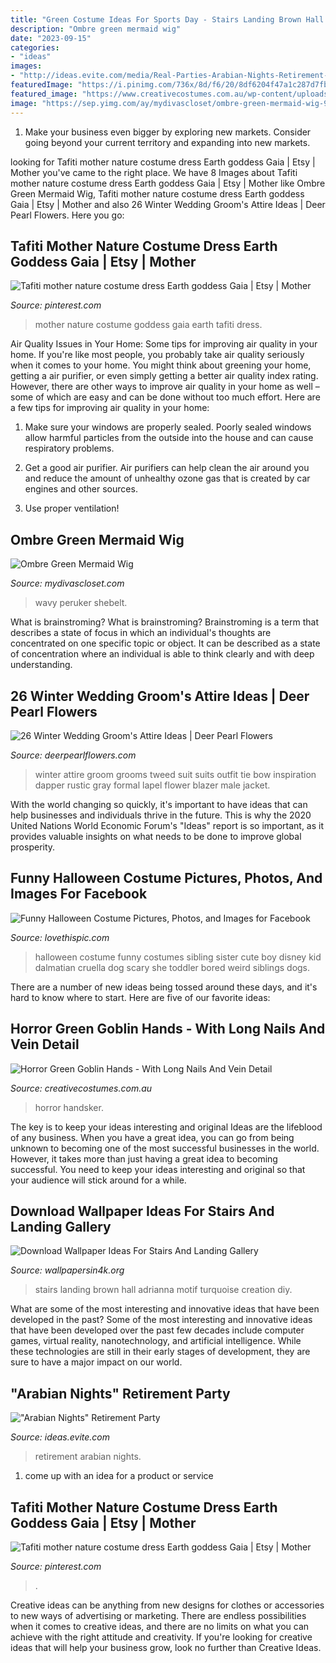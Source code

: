 ```yaml
---
title: "Green Costume Ideas For Sports Day - Stairs Landing Brown Hall Adrianna Motif Turquoise Creation Diy"
description: "Ombre green mermaid wig"
date: "2023-09-15"
categories:
- "ideas"
images:
- "http://ideas.evite.com/media/Real-Parties-Arabian-Nights-Retirement-Party-1200.jpg"
featuredImage: "https://i.pinimg.com/736x/8d/f6/20/8df6204f47a1c287d7fb7c4b61d9ff40.jpg"
featured_image: "https://www.creativecostumes.com.au/wp-content/uploads/2020/10/Horror-Green-Goblin-Hands-510x381.jpg"
image: "https://sep.yimg.com/ay/mydivascloset/ombre-green-mermaid-wig-9.jpg"
---
```



1. Make your business even bigger by exploring new markets. Consider going beyond your current territory and expanding into new markets.

	

		
looking for Tafiti mother nature costume dress Earth goddess Gaia | Etsy | Mother you've came to the right place. We have 8 Images about Tafiti mother nature costume dress Earth goddess Gaia | Etsy | Mother like Ombre Green Mermaid Wig, Tafiti mother nature costume dress Earth goddess Gaia | Etsy | Mother and also 26 Winter Wedding Groom&#039;s Attire Ideas | Deer Pearl Flowers. Here you go:
		
    
## Tafiti Mother Nature Costume Dress Earth Goddess Gaia | Etsy | Mother

<img loading=lazy src="https://i.pinimg.com/736x/8d/f6/20/8df6204f47a1c287d7fb7c4b61d9ff40.jpg" onerror="this.onerror=null;this.src='https://tse4.mm.bing.net/th?id=OIP.lLiYtGaNxR5qDKVfcXatrgHaJ4&amp;pid=15.1';" alt="Tafiti mother nature costume dress Earth goddess Gaia | Etsy | Mother">

_Source: pinterest.com_

>mother nature costume goddess gaia earth tafiti dress. 

	

Air Quality Issues in Your Home: Some tips for improving air quality in your home.
If you're like most people, you probably take air quality seriously when it comes to your home. You might think about greening your home, getting a air purifier, or even simply getting a better air quality index rating. However, there are other ways to improve air quality in your home as well – some of which are easy and can be done without too much effort. Here are a few tips for improving air quality in your home: 
1) Make sure your windows are properly sealed. Poorly sealed windows allow harmful particles from the outside into the house and can cause respiratory problems.

2) Get a good air purifier. Air purifiers can help clean the air around you and reduce the amount of unhealthy ozone gas that is created by car engines and other sources.

3) Use proper ventilation!

    
## Ombre Green Mermaid Wig

<img loading=lazy src="https://sep.yimg.com/ay/mydivascloset/ombre-green-mermaid-wig-9.jpg" onerror="this.onerror=null;this.src='https://tse4.mm.bing.net/th?id=OIP.ttOTK7VUUW9_ZyZEs9G0kwHaKf&amp;pid=15.1';" alt="Ombre Green Mermaid Wig">

_Source: mydivascloset.com_

>wavy peruker shebelt. 

	

What is brainstroming?
What is brainstroming? Brainstroming is a term that describes a state of focus in which an individual's thoughts are concentrated on one specific topic or object. It can be described as a state of concentration where an individual is able to think clearly and with deep understanding.

    
## 26 Winter Wedding Groom&#039;s Attire Ideas | Deer Pearl Flowers

<img loading=lazy src="http://www.deerpearlflowers.com/wp-content/uploads/2015/09/Winter-Wedding-Grooms-Attire-Ideas-11.jpg" onerror="this.onerror=null;this.src='https://tse2.mm.bing.net/th?id=OIP.6HtymXERpztpmTMJvmhYDQHaLD&amp;pid=15.1';" alt="26 Winter Wedding Groom&#039;s Attire Ideas | Deer Pearl Flowers">

_Source: deerpearlflowers.com_

>winter attire groom grooms tweed suit suits outfit tie bow inspiration dapper rustic gray formal lapel flower blazer male jacket. 

	

With the world changing so quickly, it's important to have ideas that can help businesses and individuals thrive in the future. This is why the 2020 United Nations World Economic Forum's "Ideas" report is so important, as it provides valuable insights on what needs to be done to improve global prosperity.

    
## Funny Halloween Costume Pictures, Photos, And Images For Facebook

<img loading=lazy src="http://www.lovethispic.com/uploaded_images/210317-Funny-Halloween-Costume.jpg" onerror="this.onerror=null;this.src='https://tse4.mm.bing.net/th?id=OIP.dMCN93IuVwyD38mC3InFHwHaJs&amp;pid=15.1';" alt="Funny Halloween Costume Pictures, Photos, and Images for Facebook">

_Source: lovethispic.com_

>halloween costume funny costumes sibling sister cute boy disney kid dalmatian cruella dog scary she toddler bored weird siblings dogs. 

	

There are a number of new ideas being tossed around these days, and it's hard to know where to start. Here are five of our favorite ideas: 

    
## Horror Green Goblin Hands - With Long Nails And Vein Detail

<img loading=lazy src="https://www.creativecostumes.com.au/wp-content/uploads/2020/10/Horror-Green-Goblin-Hands-510x381.jpg" onerror="this.onerror=null;this.src='https://tse3.mm.bing.net/th?id=OIP.4wIoT6n-jougYxSQk9JqHwHaFi&amp;pid=15.1';" alt="Horror Green Goblin Hands - With Long Nails And Vein Detail">

_Source: creativecostumes.com.au_

>horror handsker. 

	

The key is to keep your ideas interesting and original
Ideas are the lifeblood of any business. When you have a great idea, you can go from being unknown to becoming one of the most successful businesses in the world. However, it takes more than just having a great idea to becoming successful. You need to keep your ideas interesting and original so that your audience will stick around for a while.

    
## Download Wallpaper Ideas For Stairs And Landing Gallery

<img loading=lazy src="https://www.wallpapersin4k.org/wp-content/uploads/2017/04/Wallpaper-Ideas-For-Stairs-And-Landing-22.jpg" onerror="this.onerror=null;this.src='https://tse4.mm.bing.net/th?id=OIP.ASIgge_ta4UaFOE4vKO9hgHaJ7&amp;pid=15.1';" alt="Download Wallpaper Ideas For Stairs And Landing Gallery">

_Source: wallpapersin4k.org_

>stairs landing brown hall adrianna motif turquoise creation diy. 

	

What are some of the most interesting and innovative ideas that have been developed in the past?
Some of the most interesting and innovative ideas that have been developed over the past few decades include computer games, virtual reality, nanotechnology, and artificial intelligence. While these technologies are still in their early stages of development, they are sure to have a major impact on our world.

    
## &quot;Arabian Nights&quot; Retirement Party

<img loading=lazy src="http://ideas.evite.com/media/Real-Parties-Arabian-Nights-Retirement-Party-1200.jpg" onerror="this.onerror=null;this.src='https://tse2.mm.bing.net/th?id=OIP.LxuMuotE0TcJ3vYGHs2hSgHaLH&amp;pid=15.1';" alt="&quot;Arabian Nights&quot; Retirement Party">

_Source: ideas.evite.com_

>retirement arabian nights. 

	

1. come up with an idea for a product or service

    
## Tafiti Mother Nature Costume Dress Earth Goddess Gaia | Etsy | Mother

<img loading=lazy src="https://i.pinimg.com/736x/74/18/13/741813a2d04d485e38732a85afd3d10c.jpg" onerror="this.onerror=null;this.src='https://tse2.mm.bing.net/th?id=OIP.nKWi7vm_YpYoDeAYz0EBsgHaJ4&amp;pid=15.1';" alt="Tafiti mother nature costume dress Earth goddess Gaia | Etsy | Mother">

_Source: pinterest.com_

>. 

	

Creative ideas can be anything from new designs for clothes or accessories to new ways of advertising or marketing. There are endless possibilities when it comes to creative ideas, and there are no limits on what you can achieve with the right attitude and creativity. If you're looking for creative ideas that will help your business grow, look no further than Creative Ideas.

